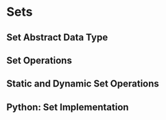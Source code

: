 # Sets

## Set Abstract Data Type

## Set Operations

## Static and Dynamic Set Operations

## Python: Set Implementation